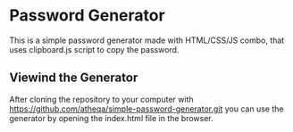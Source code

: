 # Password Generator

This is a simple password generator made with HTML/CSS/JS combo, that uses clipboard.js script to copy the password. 

## Viewind the Generator

After cloning the repository to your computer with https://github.com/atheqa/simple-password-generator.git you can use the generator by opening the index.html file in the browser.
